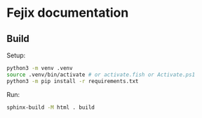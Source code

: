 # Fejix documentation

## Build

Setup:
```sh
python3 -m venv .venv
source .venv/bin/activate # or activate.fish or Activate.ps1
python3 -m pip install -r requirements.txt
```

Run:
```sh
sphinx-build -M html . build
```

